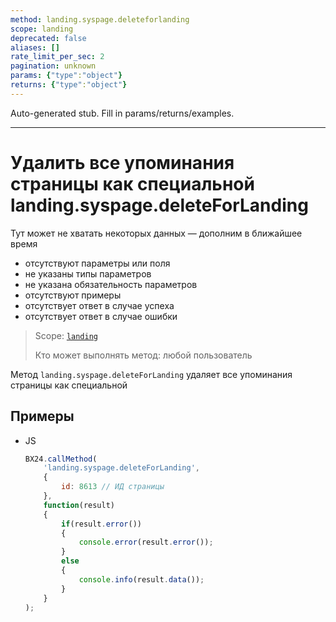 ```yaml
---
method: landing.syspage.deleteforlanding
scope: landing
deprecated: false
aliases: []
rate_limit_per_sec: 2
pagination: unknown
params: {"type":"object"}
returns: {"type":"object"}
---
```


Auto-generated stub. Fill in params/returns/examples.

---

# Удалить все упоминания страницы как специальной landing.syspage.deleteForLanding



Тут может не хватать некоторых данных — дополним в ближайшее время







- отсутствуют параметры или поля
- не указаны типы параметров
- не указана обязательность параметров
- отсутствуют примеры
- отсутствует ответ в случае успеха
- отсутствует ответ в случае ошибки





> Scope: [`landing`](../../../scopes/permissions.md)
>
> Кто может выполнять метод: любой пользователь

Метод `landing.syspage.deleteForLanding` удаляет все упоминания страницы как специальной

## Примеры



- JS

    ```js
    BX24.callMethod(
        'landing.syspage.deleteForLanding',
        {
            id: 8613 // ИД страницы
        },
        function(result)
        {
            if(result.error())
            {
                console.error(result.error());
            }
            else
            {
                console.info(result.data());
            }
        }
    );
    ```




